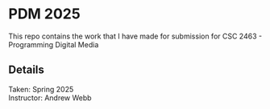 # PDM 2025
This repo contains the work that I have made for submission for CSC 2463 - Programming Digital Media  

## Details
Taken: Spring 2025  
Instructor: Andrew Webb  
